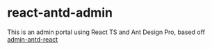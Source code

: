 # react-antd-admin
This is an admin portal using React TS and Ant Design Pro, based off [admin-antd-react](http://admin-antd-react.liqingsong.cc/)
